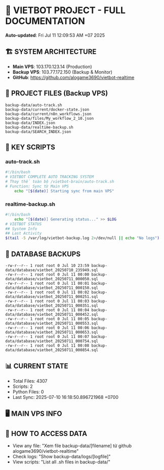 # 🤖 VIETBOT PROJECT - FULL DOCUMENTATION
**Auto-updated**: Fri Jul 11 12:09:53 AM +07 2025

## 🏗️ SYSTEM ARCHITECTURE
- **Main VPS**: 103.170.123.14 (Production)
- **Backup VPS**: 103.77.172.150 (Backup & Monitor)
- **GitHub**: https://github.com/alogame3690/vietbot-realtime

## 📁 PROJECT FILES (Backup VPS)
```
backup-data/auto-track.sh
backup-data/current/docker-state.json
backup-data/current/n8n_workflows.json
backup-data/files/My_workflow_2_10.json
backup-data/INDEX.json
backup-data/realtime-backup.sh
backup-data/SEARCH_INDEX.json
```

## 🔧 KEY SCRIPTS
### auto-track.sh
```bash
#!/bin/bash
# VIETBOT COMPLETE AUTO TRACKING SYSTEM
# Thay thế toàn bộ /vietbot-brain/auto-track.sh
# Function: Sync từ Main VPS
    echo "[$(date)] Starting sync from main VPS"
```
### realtime-backup.sh
```bash
#!/bin/bash
    echo "[$(date)] Generating status..." >> $LOG
# VIETBOT STATUS
## System Info
## Last Activity
$(tail -5 /var/log/vietbot-backup.log 2>/dev/null || echo "No logs")
```

## 💾 DATABASE BACKUPS
```
-rw-r--r-- 1 root root 0 Jul 10 23:59 backup-data/database/vietbot_20250710_235949.sql
-rw-r--r-- 1 root root 0 Jul 11 00:00 backup-data/database/vietbot_20250711_000050.sql
-rw-r--r-- 1 root root 0 Jul 11 00:01 backup-data/database/vietbot_20250711_000150.sql
-rw-r--r-- 1 root root 0 Jul 11 00:02 backup-data/database/vietbot_20250711_000251.sql
-rw-r--r-- 1 root root 0 Jul 11 00:03 backup-data/database/vietbot_20250711_000351.sql
-rw-r--r-- 1 root root 0 Jul 11 00:04 backup-data/database/vietbot_20250711_000452.sql
-rw-r--r-- 1 root root 0 Jul 11 00:05 backup-data/database/vietbot_20250711_000553.sql
-rw-r--r-- 1 root root 0 Jul 11 00:06 backup-data/database/vietbot_20250711_000653.sql
-rw-r--r-- 1 root root 0 Jul 11 00:07 backup-data/database/vietbot_20250711_000754.sql
-rw-r--r-- 1 root root 0 Jul 11 00:08 backup-data/database/vietbot_20250711_000854.sql
```

## 📊 CURRENT STATE
- Total Files: 4307
- Scripts: 2
- Python Files: 0
- Last Sync: 2025-07-10 16:18:50.896721968 +0700

## 🖥️ MAIN VPS INFO


## 🚨 HOW TO ACCESS DATA
- View any file: "Xem file backup-data/[filename] từ github alogame3690/vietbot-realtime"
- Check logs: "Show backup-data/logs/[logfile]"
- View scripts: "List all .sh files in backup-data/"
